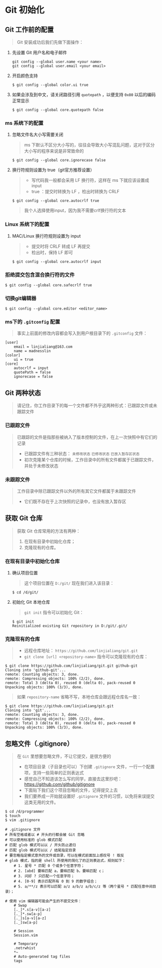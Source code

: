 # Git 初始化

## Git 工作前的配置

> Git 安装成功后我们先做下面操作：

1.  先设置 Git 用户名和电子邮件

    ```shell
    git config --global user.name <your name>
    git config --global user.email <your email>
    ```

2.  开启颜色支持

    ```shell
    $ git config --global color.ui true
    ```

3.  如果会涉及到中文，请关闭路径引用 `quotepath` ，以便支持 `0x80` 以后的编码正常显示

    ```shell
    $ git config --global core.quotepath false
    ```

### ms 系统下的配置

1.  忽略文件名大小写需要关闭

    > ms 下默认不区分大小写的，往往会导致大小写混乱问题，这对于区分大小写的程序来说是非常致命的

    ```shell
    $ git config --global core.ignorecase false
    ```

2.  换行符规则设置为 true（git官方推荐设置）

    > -   写代码我一般都会采用 LF 换行符，这样在 ms 下就应该设置成 input
    > -   true ：提交时转换为 LF ，检出时转换为 CRLF

    ```shell
    $ git config --global core.autocrlf true
    ```

    > 我个人选择使用input，因为我不需要crlf换行符的文本

### Linux 系统下的配置

1.  MAC/Linux 换行符规则设置为 input
    > -   提交时将 CRLF 转成 LF 再提交
    > -   检出时，保持 LF 即可

    ```shell
    $ git config --global core.autocrlf input
    ```

### 拒绝提交包含混合换行符的文件

```shell
$ git config --global core.safecrlf true
```

### 切换git编辑器

```shell
$ git config --global core.editor <editor_name>
```
### ms下的 `.gitconfig` 配置

> 事实上前面的修改内容都会写入到用户根目录下的 `.gitconfig` 文件：

```shell
[user]
	email = linjialiang@163.com
	name = madnesslin
[color]
    ui = true
[core]
    autocrlf = input
    quotePath = false
    ignorecase = false
```

## Git 两种状态

> 请记住，你工作目录下的每一个文件都不外乎这两种形式：已跟踪文件或未跟踪文件

### 已跟踪文件

> 已跟踪的文件是指那些被纳入了版本控制的文件，在上一次快照中有它们的记录
>
> -   已跟踪文件有三种状态： `未修改状态` `已修改状态` `已放入暂存区状态`
> -   初次克隆某个仓库的时候，工作目录中的所有文件都属于已跟踪文件，并处于未修改状态

### 未跟踪文件

> 工作目录中除已跟踪文件以外的所有其它文件都属于未跟踪文件
>
> -   它们既不存在于上次快照的记录中，也没有放入暂存区

## 获取 Git 仓库

> 获取 Git 仓库常用的方法有两种：
>
> 1.  在现有目录中初始化仓库；
> 2.  克隆现有的仓库。

### 在现有目录中初始化仓库

1.  确认项目位置

    > 这个项目位置在 `D:/git/` 现在我们进入该目录：

    ```shell
    $ cd /d/git/
    ```

2.  初始化 Git 本地仓库

    > `git init` 指令可以初始化 Git：

    ```shell
    $ git init
    Reinitialized existing Git repository in D:/git/.git/
    ```

### 克隆现有的仓库

> -   远程仓库地址： `https://github.com/linjialiang/git.git`
> -   `git clone [url] <repository-name>` 指令可以克隆现有的仓库：

```shell
$ git clone https://github.com/linjialiang/git.git github-git
Cloning into 'github-git'...
remote: Counting objects: 3, done.
remote: Compressing objects: 100% (2/2), done.
remote: Total 3 (delta 0), reused 0 (delta 0), pack-reused 0
Unpacking objects: 100% (3/3), done.
```

> 如果 `repository-name` 省略不写，本地仓库会跟远程仓库名一致：

```shell
$ git clone https://github.com/linjialiang/git.git
Cloning into 'git'...
remote: Counting objects: 3, done.
remote: Compressing objects: 100% (2/2), done.
remote: Total 3 (delta 0), reused 0 (delta 0), pack-reused 0
Unpacking objects: 100% (3/3), done.
```

## 忽略文件（.gitignore）

> 在 `Git` 里想要忽略文件，不让它提交，是很方便的
>
> -   在项目目录（子目录也可以）下创建 `.gitignore` 文件，一行一个配置项，支持一些简单的正则表达式
> -   感觉自己不知道该怎么写的同学，直接去这里抄吧： <https://github.com/github/gitignore>
> -   下面贴下我们这个项目忽略的文件，记得提交上去
> -   我们要养成一开始就设置好 `.gitignore` 文件的习惯，以免将来误提交这类无用的文件。

```shell
$ cd /d/programmer
$ touch
$ vim .gitignore
```

```shell
# .gitignore 文件
# 所有空格或者以 # 开头的行都会被 Git 忽略
# 可以使用标准的 glob 模式匹配
# 匹配 glob 模式可以以 / 开头防止递归
# 匹配 glob 模式可以以 / 结尾指定目录
# 要忽略指定模式意外的文件或目录，可以在模式前面加上感叹号 ! 取反
# glob 模式，指的是 shell 所使用的简化了的正则表达式，规则如下：
    # 1. 星号 * 匹配 0 个或多个任意字符；
    # 2. [abd] 要嘛匹配 a，要嘛匹配 b，要嘛匹配 c；
    # 3. 问好 ? 只匹配一个任意字符；
    # 4. [0-9] 表示匹配所有 0 到 9 的数字组合；
    # 5. a/**/z 表示可以匹配 a/z a/b/z a/b/c/z 等（两个星号 * 匹配任意中间目录）；

# 使用 vim 编辑器可能会产生的不提交文件：
    # Swap
    [._]*.s[a-v][a-z]
    [._]*.sw[a-p]
    [._]s[a-v][a-z]
    [._]sw[a-p]

    # Session
    Session.vim

    # Temporary
    .netrwhist
    *~
    # Auto-generated tag files
    tags
```
